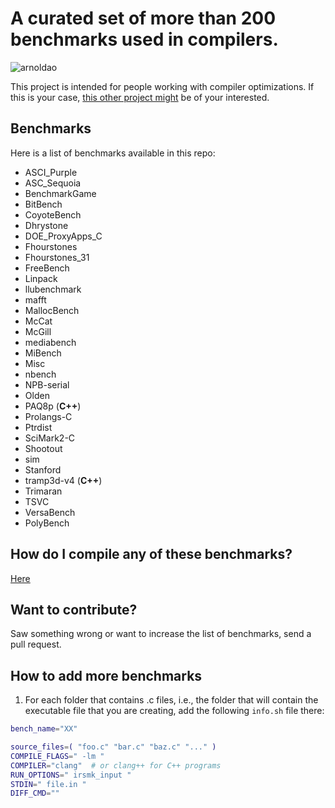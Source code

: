 
# A curated set of more than 200 benchmarks used in compilers. 

![arnoldao](https://media.giphy.com/media/YkOJT3bnwp2Xm/giphy-downsized.gif)

This project is intended for people working with compiler optimizations. If this is your case, [this other project might](https://github.com/guilhermeleobas/tf) be of your interested.

## Benchmarks

Here is a list of benchmarks available in this repo:

- ASCI_Purple
- ASC_Sequoia
- BenchmarkGame
- BitBench
- CoyoteBench
- Dhrystone
- DOE_ProxyApps_C
- Fhourstones
- Fhourstones_31
- FreeBench
- Linpack
- llubenchmark
- mafft
- MallocBench
- McCat
- McGill
- mediabench
- MiBench
- Misc
- nbench
- NPB-serial
- Olden
- PAQ8p (**C++**)
- Prolangs-C
- Ptrdist
- SciMark2-C
- Shootout
- sim
- Stanford
- tramp3d-v4 (**C++**)
- Trimaran
- TSVC
- VersaBench
- PolyBench

## How do I compile any of these benchmarks?

[Here](https://github.com/guilhermeleobas/tf)

## Want to contribute?
Saw something wrong or want to increase the list of benchmarks, send a pull request.

## How to add more benchmarks

1) For each folder that contains .c files, i.e., the folder that will
   contain the executable file that you are creating, add the following
   `info.sh` file there:
```bash
bench_name="XX"

source_files=( "foo.c" "bar.c" "baz.c" "..." )
COMPILE_FLAGS=" -lm "
COMPILER="clang"  # or clang++ for C++ programs
RUN_OPTIONS=" irsmk_input "
STDIN=" file.in "
DIFF_CMD=""
```

